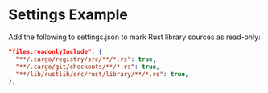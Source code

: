 # Settings Example

Add the following to settings.json to mark Rust library sources as read-only:

```json
"files.readonlyInclude": {
  "**/.cargo/registry/src/**/*.rs": true,
  "**/.cargo/git/checkouts/**/*.rs": true,
  "**/lib/rustlib/src/rust/library/**/*.rs": true,
},
```
